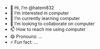 - 👋 Hi, I’m @hatem832
- 👀 I’m interested in computer
- 🌱 I’m currently learning computer
- 💞️ I’m looking to collaborate on computer
- 📫 How to reach me using computer
- 😄 Pronouns: ...
- ⚡ Fun fact: ...

<!---
hatem832/hatem832 is a ✨ special ✨ repository because its `README.md` (this file) appears on your GitHub profile.
You can click the Preview link to take a look at your changes.
--->
